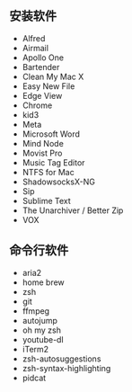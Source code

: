 
## 安装软件
- Alfred
- Airmail
- Apollo One
- Bartender
- Clean My Mac X
- Easy New File
- Edge View
- Chrome
- kid3
- Meta
- Microsoft Word
- Mind Node
- Movist Pro
- Music Tag Editor
- NTFS for Mac
- ShadowsocksX-NG
- Sip
- Sublime Text
- The Unarchiver / Better Zip
- VOX


## 命令行软件
- aria2
- home brew
- zsh
- git
- ffmpeg
- autojump
- oh my zsh
- youtube-dl
- iTerm2
- zsh-autosuggestions
- zsh-syntax-highlighting
- pidcat
